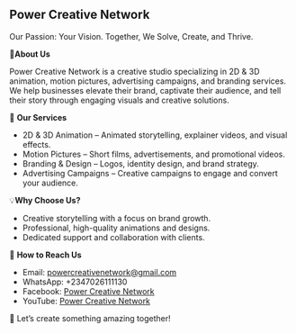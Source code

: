 ## Power Creative Network

Our Passion: Your Vision. Together, We Solve, Create, and Thrive.

🌟**About Us**

Power Creative Network is a creative studio specializing in 2D & 3D animation, motion pictures, advertising campaigns, and branding services. We help businesses elevate their brand, captivate their audience, and tell their story through engaging visuals and creative solutions.

🎯 **Our Services**

- 2D & 3D Animation – Animated storytelling, explainer videos, and visual effects.
- Motion Pictures – Short films, advertisements, and promotional videos.
- Branding & Design – Logos, identity design, and brand strategy.
- Advertising Campaigns – Creative campaigns to engage and convert your audience.

💡**Why Choose Us?**
- Creative storytelling with a focus on brand growth.
- Professional, high-quality animations and designs.
- Dedicated support and collaboration with clients.

📌 **How to Reach Us**
- Email: [powercreativenetwork@gmail.com](mailto:powercreativenetwork@gmail.com)
- WhatsApp: +2347026111130
- Facebook: [Power Creative Network](https://web.facebook.com/profile.php?id=61553590426619)
- YouTube: [Power Creative Network](https://youtube.com/@powercreativenetwork?si=W13HW3BL5V9dxZrh)

🚀 Let’s create something amazing together!
